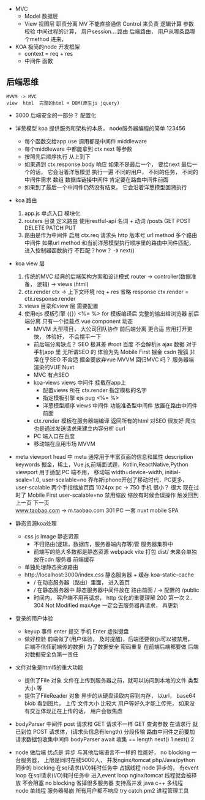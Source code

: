 - MVC
    - Model  数据层
    - View  视图层
    职责分离  MV  不能直接通信
    Control  来负责 逻辑计算  参数校验  中间过程的计算， 用户session...
    路由 后端路由， 用户从哪条路哪个method 进来， 
- KOA
    极简的node 开发框架
    - context = req + res
    - 中间件
        函数

## 后端思维
    MVVM -> MVC
    view  html  完整的html + DOM(原生js jquery)
- 3000
    后端安全的一部分？ 
    配置化

- 洋葱模型
    koa 提供服务和架构的本质， node服务器编程的简单
    123456 
    - 每个函数交给app.use 调用都是中间件  middleware
    - 每个middleware 中都能拿到 ctx next 等参数
    - 按照先后顺序执行   从上到下
    - 如果遇到  ctx.response.body 响应
        如果不是最后一个， 要给next
        最后一个的话， 它会沿着洋葱模型  执行一遍 
        不同的用户， 不同的任务， 不同的中间件需求
        数组 数据库链接中间件  肯定要在路由中间件前面
    - 如果到了最后一个中间件仍然没有结束， 它会沿着洋葱模型回溯执行

- koa 路由
    1. app.js  单点入口 模块化
    2. routers  目录 定义路由
        使用restful-api  名词 + 动词
        /posts GET  POST DELETE  PATCH  PUT
    3. 路由是作为中间件 启用
        ctx.req     请求头  http  版本号    url  method
        多个路由中间件
        如果url  method 和当前洋葱模型执行顺序里的路由中间件匹配， 进入控制器函数执行
        不匹配？how？ -》 next()

- koa view 层
    1. 传统的MVC 
        经典的后端架构方案和设计模式
        router -> controller(数据准备， 逻辑) -> views (html)
    2. ctx.render 
        ctx -> 上下文环境  req + res
        省略 response
        ctx.render = ctx.response.render
    3. views 目录和view 层
        需要配置
    4. 使用ejs 模板引擎
        {{}}
        <%= %>
        for 
        模板编译后 完整的输出给浏览器
        前后端分离 只有一个挂载点 vue component 动态
        - MVVM 大型项目， 大公司团队协作
            前后端分离 更合适 应用打开更快， 体验好，  不会摆平一下
        - 前后端分离缺点？
            SEO  极其差    #root  百度  不会解析js  ajax  数据
            对于手机app 里  无所谓SEO 的 体验为先 Mobile First
            掘金  csdn  搜狐   非常在乎SEO  不合适
            掘金要放弃vue MVVM  回归MVC 吗？
            服务器端渲染的VUE  Nuxt 
        - MVC 有点SEO
        - koa-views views 中间件 挂载在app上 
            - 配置views 所在
                ctx.render  指定模板的名字
            - 指定模板引擎  ejs  pug
                <%= %>
            - 洋葱模型顺序  views 中间件  功能准备型中间件  放置在路由中间件前面
        - ctx.render
            模板在服务器端编译  返回所有的html  对SEO 很友好
                爬虫  也是通过发送请求来建立内容分析 curl 
        - PC 端入口在百度
        - 移动端在应用市场 MVVM

- meta viewport 
    head 中 meta 通常用于丰富页面的信息和属性
    description
    keywords 掘金，稀土，Vue.js,前端面试题，Kotlin,ReactNative,Python
    viewport 用于适配 PC 端不用，
    移动端 width=device-width, initial-scale=1.0, user-scalable=no
    乔布斯iphone开创了移动时代，PC更多， user-scalable 两个手指缩放页面
    1024px  pc  -> 750 手机   很小？ 很大
    现在过时了  Mobile First user-scalable=no  禁用缩放
    缩放有时候会误操作  触发回到上一页  下一页  
    www.taobao.com   ->  m.taobao.com   301
    PC   一套   nuxt
    mobile  SPA

- 静态资源koa处理
    - css  js  image  静态资源
        - 不归路由(逻辑，数据库，服务器端内存等)管  服务器集群中
        - 前端写的绝大多数都是静态资源 webpack  vite  打包  dist/
            未来会单独放在cdn 服务器  前端缓存
    - 单独处理静态资源路由
    - http://localhost:3000/index.css
        静态服务器 + 缓存 koa-static-cache
        - / 在动态服务器（路由）里面， 进入首页
        - / 在静态服务器中   静态服务器中间件放在  路由前面
            / -> 配置的  /public
        - 时间内，  客户端不用再请求， http 优化的重要理解
            200  第一次
            2..  304  Not Modified
            maxAge  一定会去服务器再请求， 再更新

- 登录的用户体验
    - keyup 事件  enter  提交  手机  Enter  虚拟键盘
    - 做好校验
        前端做了(用户体验， 及时提醒)，后端还要做(js可以被禁用， 后端不信任前端传的数据)  为了数据安全 
        密码重复  在前端后端都要做  后端对数据安全负第一责任
        
- 文件对象是html5的重大功能
    - 提供了File 对象
        文件在上传到服务器之前，就可以访问到本地的文件  类型  大小  等
    - 提供了FileReader 对象
        异步的从硬盘读取内容到内存，  以url， base64  blob
        看到图片， 上传 
        文件大小  比较大  用户等好久才能上传完， 如果没有交互体现正在上传的话，
        用户会很焦虑 

- bodyParser 中间件
    post 请求和 GET 请求不一样
    GET 查询参数  在请求行  就已到位
    POST 请求体，(请求头信息有length) 分段传输  路由中间件之前要加 请求数据包收集中间件
    bodyParser   await 收集 == length next()
    1 next()    2

- node 做后端
    优点是 异步 与其他后端语言不一样的 性能好， no blocking 
    一台服务器， 上限是同时在线5000人， 并发nginx/tomcat 
    php/Java/python  同步的  blocking 在sql请求(I/O)耗时任务中  占据线程
    node 异步的， 有event loop  在sql请求(I/O)耗时任务中  进入event loop
    nginx/tomcat    线程就会被释放  不会阻塞  no blocking
    省掉很多服务器   支持高并发
    java c++ 多线程  
    node  单线程  服务器易崩   所有用户都不响应  try catch 
    pm2  进程管理工具 





